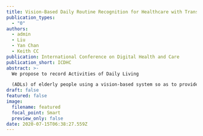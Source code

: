 ```yaml
---
title: Vision-Based Daily Routine Recognition for Healthcare with Transfer Learning
publication_types:
  - "0"
authors:
  - admin
  - Liu
  - Yan Chan
  - Keith CC
publication: International Conference on Digital Health and Care
publication_short: ICDHC
abstract: >-
  We propose to record Activities of Daily Living

  (ADLs) of elderly people using a vision-based system so as to provide better assistive and personalization technologies. Current ADL-related research is based on data collected with help from non-elderly subjects in laboratory environments and the activities performed are predetermined for the sole purpose of data collection. To obtain more realistic datasets for the application, we recorded ADLs for the elderly with data collected from real-world environment involving real elderly subjects. Motivated by the need to collect data for more effective research related to elderly care, we chose to collect data in the room of an elderly person. Specifically, we installed Kinect, a vision-based sensor on the ceiling, to capture the activities that the elderly subject performs in the morning every day. Based on the data, we identified 12 morning activities that the elderly person performs daily. To recognize these activities, we created a HARELCARE framework to investigate into the effectiveness of existing Human Activity Recognition (HAR) algorithms and propose the use of a transfer learning algorithm for HAR. We compared the performance, in terms of accuracy, and training progress. Although the collected dataset is relatively small, the proposed algorithm has a good potential to be applied to all daily routine activities for healthcare purposes such as evidence-based diagnosis and treatment.
draft: false
featured: false
image:
  filename: featured
  focal_point: Smart
  preview_only: false
date: 2020-07-15T06:38:27.559Z
---
```


